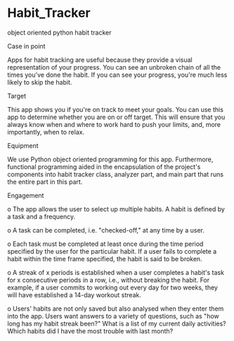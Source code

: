 # Habit_Tracker
object oriented python habit tracker

Case in point

Apps for habit tracking are useful because they provide a visual representation of your progress. You can see an unbroken chain of all the times you've done the habit. If you can see your progress, you're much less likely to skip the habit.

Target

This app shows you if you're on track to meet your goals. You can use this app to determine whether you are on or off target. This will ensure that you always know when and where to work hard to push your limits, and, more importantly, when to relax.

Equipment

We use Python object oriented programming for this app. Furthermore, functional programming aided in the encapsulation of the project's components into habit tracker class, analyzer part, and main part that runs the entire part in this part.

Engagement

o The app allows the user to select up multiple habits. A habit is defined by a task and a frequency.

o A task can be completed, i.e. "checked-off," at any time by a user.

o Each task must be completed at least once during the time period specified by the user for the particular habit. If a user fails to complete a habit within the time frame specified, the habit is said to be broken.

o A streak of x periods is established when a user completes a habit's task for x consecutive periods in a row, i.e., without breaking the habit. For example, if a user commits to working out every day for two weeks, they will have established a 14-day workout streak.

o Users' habits are not only saved but also analysed when they enter them into the app. Users want answers to a variety of questions, such as "how long has my habit streak been?" What is a list of my current daily activities? Which habits did I have the most trouble with last month?
